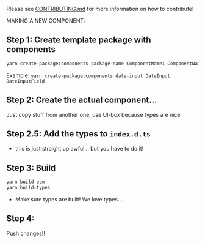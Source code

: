 Please see [CONTRIBUTING.md](.github/CONTRIBUTING.md) for more information on how to contribute!

MAKING A NEW COMPONENT:

## Step 1: Create template package with components

```sh
yarn create-package:components package-name ComponentName1 ComponentName2
```

Example: `yarn create-package:components date-input DateInput DateInputField`

## Step 2: Create the actual component...

Just copy stuff from another one; use UI-box because types are nice

## Step 2.5: Add the types to `index.d.ts`

- this is just straight up awful... but you have to do it!

## Step 3: Build

```sh
yarn build-esm
yarn build-types
```

- Make sure types are built! We love types...

## Step 4:

Push changes!!
